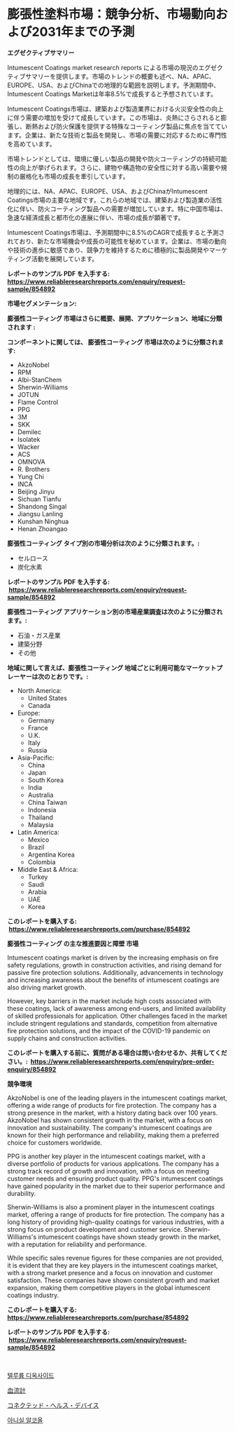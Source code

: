 <p><h1>膨張性塗料市場：競争分析、市場動向および2031年までの予測</h1></p><p><strong>エグゼクティブサマリー</strong></p>
<p><p>Intumescent Coatings market research reports による市場の現況のエグゼクティブサマリーを提供します。市場のトレンドの概要も述べ、NA、APAC、EUROPE、USA、およびChinaでの地理的な範囲を説明します。予測期間中、Intumescent Coatings Marketは年率8.5%で成長すると予想されています。</p><p>Intumescent Coatings市場は、建築および製造業界における火災安全性の向上に伴う需要の増加を受けて成長しています。この市場は、炎熱にさらされると膨張し、断熱および防火保護を提供する特殊なコーティング製品に焦点を当てています。企業は、新たな技術と製品を開発し、市場の需要に対応するために専門性を高めています。</p><p>市場トレンドとしては、環境に優しい製品の開発や防火コーティングの持続可能性の向上が挙げられます。さらに、建物や構造物の安全性に対する高い需要や規制の厳格化も市場の成長を牽引しています。</p><p>地理的には、NA、APAC、EUROPE、USA、およびChinaがIntumescent Coatings市場の主要な地域です。これらの地域では、建築および製造業の活性化に伴い、防火コーティング製品への需要が増加しています。特に中国市場は、急速な経済成長と都市化の進展に伴い、市場の成長が顕著です。</p><p>Intumescent Coatings市場は、予測期間中に8.5%のCAGRで成長すると予測されており、新たな市場機会や成長の可能性を秘めています。企業は、市場の動向や技術の進歩に敏感であり、競争力を維持するために積極的に製品開発やマーケティング活動を展開しています。</p></p>
<p><strong>レポートのサンプル PDF を入手する: <a href="https://www.reliableresearchreports.com/enquiry/request-sample/854892">https://www.reliableresearchreports.com/enquiry/request-sample/854892</a></strong></p>
<p><strong>市場セグメンテーション:</strong></p>
<p><strong> 膨張性コーティング 市場はさらに概要、展開、アプリケーション、地域に分類されます :</strong></p>
<p><strong>コンポーネントに関しては、 膨張性コーティング 市場は次のように分類されます: &nbsp;</strong></p>
<p><ul><li>AkzoNobel</li><li>RPM</li><li>Albi-StanChem</li><li>Sherwin-Williams</li><li>JOTUN</li><li>Flame Control</li><li>PPG</li><li>3M</li><li>SKK</li><li>Demilec</li><li>Isolatek</li><li>Wacker</li><li>ACS</li><li>OMNOVA</li><li>R. Brothers</li><li>Yung Chi</li><li>INCA</li><li>Beijing Jinyu</li><li>Sichuan Tianfu</li><li>Shandong Singal</li><li>Jiangsu Lanling</li><li>Kunshan Ninghua</li><li>Henan Zhoangao</li></ul></p>
<p><strong> 膨張性コーティング タイプ別の市場分析は次のように分類されます。:</strong></p>
<p><ul><li>セルロース</li><li>炭化水素</li></ul></p>
<p><strong>レポートのサンプル PDF を入手する: &nbsp;<a href="https://www.reliableresearchreports.com/enquiry/request-sample/854892">https://www.reliableresearchreports.com/enquiry/request-sample/854892</a></strong></p>
<p><strong> 膨張性コーティング アプリケーション別の市場産業調査は次のように分類されます。:</strong></p>
<p><ul><li>石油・ガス産業</li><li>建築分野</li><li>その他</li></ul></p>
<p><strong>地域に関して言えば、膨張性コーティング 地域ごとに利用可能なマーケットプレーヤーは次のとおりです。:</strong></p>
<p><ul>
    <li>
        North America:
        <ul>
            <li>United States</li>
            <li>Canada</li>
        </ul>
    </li>
    <li>
        Europe:
        <ul>
            <li>Germany</li>
            <li>France</li>
            <li>U.K.</li>
            <li>Italy</li>
            <li>Russia</li>
        </ul>
    </li>
    <li>
        Asia-Pacific:
        <ul>
            <li>China</li>
            <li>Japan</li>
            <li>South Korea</li>
            <li>India</li>
            <li>Australia</li>
            <li>China Taiwan</li>
            <li>Indonesia</li>
            <li>Thailand</li>
            <li>Malaysia</li>
        </ul>
    </li>
    <li>
        Latin America:
        <ul>
            <li>Mexico</li>
            <li>Brazil</li>
            <li>Argentina Korea</li>
            <li>Colombia</li>
        </ul>
    </li>
    <li>
        Middle East & Africa:
        <ul>
            <li>Turkey</li>
            <li>Saudi</li>
            <li>Arabia</li>
            <li>UAE</li>
            <li>Korea</li>
        </ul>
    </li>
    </ul></p>
<p><strong>このレポートを購入する: &nbsp;<a href="https://www.reliableresearchreports.com/purchase/854892">https://www.reliableresearchreports.com/purchase/854892</a></strong></p>
<p><strong>膨張性コーティング の主な推進要因と障壁 市場</strong></p>
<p><p>Intumescent coatings market is driven by the increasing emphasis on fire safety regulations, growth in construction activities, and rising demand for passive fire protection solutions. Additionally, advancements in technology and increasing awareness about the benefits of intumescent coatings are also driving market growth.</p><p>However, key barriers in the market include high costs associated with these coatings, lack of awareness among end-users, and limited availability of skilled professionals for application. Other challenges faced in the market include stringent regulations and standards, competition from alternative fire protection solutions, and the impact of the COVID-19 pandemic on supply chains and construction activities.</p></p>
<p><strong>このレポートを購入する前に、質問がある場合は問い合わせるか、共有してください。:&nbsp; <a href="https://www.reliableresearchreports.com/enquiry/pre-order-enquiry/854892">https://www.reliableresearchreports.com/enquiry/pre-order-enquiry/854892</a></strong></p>
<p><strong>競争環境</strong></p>
<p><p>AkzoNobel is one of the leading players in the intumescent coatings market, offering a wide range of products for fire protection. The company has a strong presence in the market, with a history dating back over 100 years. AkzoNobel has shown consistent growth in the market, with a focus on innovation and sustainability. The company's intumescent coatings are known for their high performance and reliability, making them a preferred choice for customers worldwide.</p><p>PPG is another key player in the intumescent coatings market, with a diverse portfolio of products for various applications. The company has a strong track record of growth and innovation, with a focus on meeting customer needs and ensuring product quality. PPG's intumescent coatings have gained popularity in the market due to their superior performance and durability.</p><p>Sherwin-Williams is also a prominent player in the intumescent coatings market, offering a range of products for fire protection. The company has a long history of providing high-quality coatings for various industries, with a strong focus on product development and customer service. Sherwin-Williams's intumescent coatings have shown steady growth in the market, with a reputation for reliability and performance.</p><p>While specific sales revenue figures for these companies are not provided, it is evident that they are key players in the intumescent coatings market, with a strong market presence and a focus on innovation and customer satisfaction. These companies have shown consistent growth and market expansion, making them competitive players in the global intumescent coatings industry.</p></p>
<p><strong>このレポートを購入する: &nbsp; <a href="https://www.reliableresearchreports.com/purchase/854892">https://www.reliableresearchreports.com/purchase/854892</a></strong></p>
<p><strong>レポートのサンプル PDF を入手する: &nbsp;<a href="https://www.reliableresearchreports.com/enquiry/request-sample/854892">https://www.reliableresearchreports.com/enquiry/request-sample/854892</a></strong><strong></strong></p>
<p>&nbsp;</p>
<p><p><a href="https://medium.com/@codinchelcea2022/%ED%85%94%EB%A3%A8%EB%A5%A8-%EC%9D%B4%EC%82%B0%ED%99%94%EB%AC%BC-%EC%8B%9C%EC%9E%A5-%EC%84%B1%EA%B3%B5%EC%A0%81%EC%9D%B8-%EB%B9%84%EC%A6%88%EB%8B%88%EC%8A%A4-%EC%A0%84%EB%9E%B5%EC%9D%98-%EC%97%B4%EC%87%A0-%EC%98%88%EC%B8%A1-2031%EB%85%84%EA%B9%8C%EC%A7%80-856afc07ff7f">텔루륨 디옥사이드</a></p><p><a href="https://medium.com/@jonathanailey6577467/%E8%A1%80%E6%B6%B2%E6%B5%81%E9%87%8F%E8%A8%88%E5%B8%82%E5%A0%B4%E3%81%AE%E5%B8%82%E5%A0%B4%E8%AA%BF%E6%9F%BB%E3%83%AC%E3%83%9D%E3%83%BC%E3%83%88-%E3%81%9D%E3%81%AE%E6%AD%B4%E5%8F%B2%E3%81%A8%E4%BA%88%E6%B8%AC2024%E5%B9%B4%E3%81%8B%E3%82%892031%E5%B9%B4%E3%81%BE%E3%81%A7-8059d801ba45">血流計</a></p><p><a href="https://medium.com/@redsalmon1949/%E6%8E%A5%E7%B6%9A%E3%81%95%E3%82%8C%E3%81%9F%E5%81%A5%E5%BA%B7%E3%83%87%E3%83%90%E3%82%A4%E3%82%B9%E5%B8%82%E5%A0%B4-%E5%B8%82%E5%A0%B4%E3%82%B7%E3%82%A7%E3%82%A2-%E5%B8%82%E5%A0%B4%E5%8B%95%E5%90%91-%E3%81%8A%E3%82%88%E3%81%B3%E5%B0%86%E6%9D%A5%E3%81%AE%E6%88%90%E9%95%B7%E3%82%92%E6%8E%A2%E3%82%8B-278b843df812">コネクテッド・ヘルス・デバイス</a></p><p><a href="https://medium.com/@kenyonjohns/%EC%95%84%EB%8B%90-%EC%95%8C%EC%BD%94%EC%98%AC-%EC%8B%9C%EC%9E%A5-2031%EB%85%84%EA%B9%8C%EC%A7%80-%EC%84%B1%EA%B3%B5%EC%A0%81%EC%9D%B8-%EB%B9%84%EC%A6%88%EB%8B%88%EC%8A%A4-%EC%A0%84%EB%9E%B5%EC%9D%98-%ED%95%B5%EC%8B%AC-%EC%9A%94%EC%86%8C-%EC%98%88%EC%B8%A1-03287399d005">아니실 알코올</a></p></p>